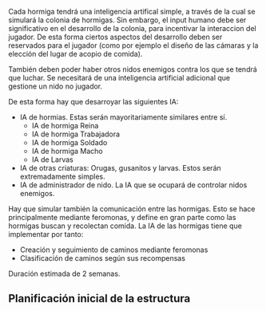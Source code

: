 Cada hormiga tendrá una inteligencia artifical simple, a través de la cual se simulará la colonia de hormigas. Sin embargo, el input humano debe ser significativo en el desarrollo de la colonia, para incentivar la interaccion del jugador. De esta forma ciertos aspectos del desarrollo deben ser reservados para el jugador (como por ejemplo el diseño de las cámaras y la elección del lugar de acopio de comida).

También deben poder haber otros nidos enemigos contra los que se tendrá que luchar. Se necesitará de una inteligencia artificial adicional que gestione un nido no jugador. 

De esta forma hay que desarroyar las siguientes IA:

- IA de hormias. Estas serán mayoritariamente similares entre sí.
	- IA de hormiga Reina
	- IA de hormiga Trabajadora
	- IA de hormiga Soldado
	- IA de hormiga Macho
	- IA de Larvas
- IA de otras criaturas: Orugas, gusanitos y larvas. Estos serán extremadamente simples.
- IA de administrador de nido. La IA que se ocupará de controlar nidos enemigos.

Hay que simular también la comunicación entre las hormigas. Esto se hace principalmente mediante feromonas, y define en gran parte como las hormigas buscan y recolectan comida. La IA de las hormigas tiene que implementar por tanto:

- Creación y seguimiento de caminos mediante feromonas
- Clasificación de caminos según sus recompensas

Duración estimada de 2 semanas.


## Planificación inicial de la estructura

